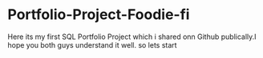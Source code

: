# Portfolio-Project-Foodie-fi
Here its my first SQL Portfolio Project which i shared onn Github publically.I hope you both guys understand it well. so  lets start
